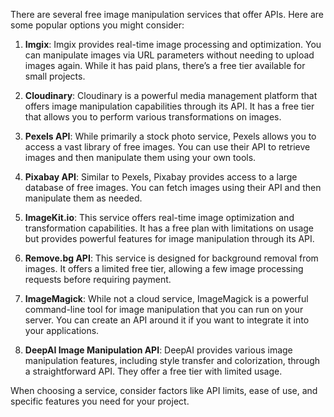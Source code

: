 There are several free image manipulation services that offer APIs. Here are some popular options you might consider:

1. **Imgix**: Imgix provides real-time image processing and optimization. You can manipulate images via URL parameters without needing to upload images again. While it has paid plans, there’s a free tier available for small projects.

2. **Cloudinary**: Cloudinary is a powerful media management platform that offers image manipulation capabilities through its API. It has a free tier that allows you to perform various transformations on images.

3. **Pexels API**: While primarily a stock photo service, Pexels allows you to access a vast library of free images. You can use their API to retrieve images and then manipulate them using your own tools.

4. **Pixabay API**: Similar to Pexels, Pixabay provides access to a large database of free images. You can fetch images using their API and then manipulate them as needed.

5. **ImageKit.io**: This service offers real-time image optimization and transformation capabilities. It has a free plan with limitations on usage but provides powerful features for image manipulation through its API.

6. **Remove.bg API**: This service is designed for background removal from images. It offers a limited free tier, allowing a few image processing requests before requiring payment.

7. **ImageMagick**: While not a cloud service, ImageMagick is a powerful command-line tool for image manipulation that you can run on your server. You can create an API around it if you want to integrate it into your applications.

8. **DeepAI Image Manipulation API**: DeepAI provides various image manipulation features, including style transfer and colorization, through a straightforward API. They offer a free tier with limited usage.

When choosing a service, consider factors like API limits, ease of use, and specific features you need for your project.
